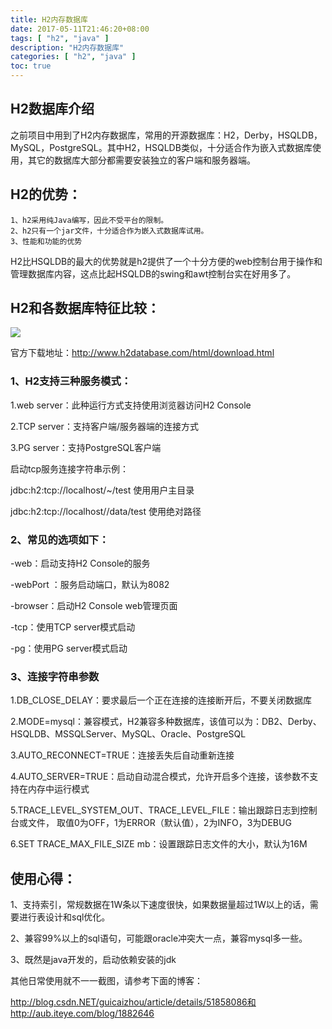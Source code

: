 ```yaml
---
title: H2内存数据库
date: 2017-05-11T21:46:20+08:00
tags: [ "h2", "java" ] 
description: "H2内存数据库"
categories: [ "h2", "java" ]
toc: true
---
```


## H2数据库介绍
之前项目中用到了H2内存数据库，常用的开源数据库：H2，Derby，HSQLDB，MySQL，PostgreSQL。其中H2，HSQLDB类似，十分适合作为嵌入式数据库使用，其它的数据库大部分都需要安装独立的客户端和服务器端。
## H2的优势：
```
1、h2采用纯Java编写，因此不受平台的限制。
2、h2只有一个jar文件，十分适合作为嵌入式数据库试用。
3、性能和功能的优势
```
H2比HSQLDB的最大的优势就是h2提供了一个十分方便的web控制台用于操作和管理数据库内容，这点比起HSQLDB的swing和awt控制台实在好用多了。
## H2和各数据库特征比较：
![](/images/posts/h2/h2.jpg)

官方下载地址：http://www.h2database.com/html/download.html

### 1、H2支持三种服务模式：
1.web server：此种运行方式支持使用浏览器访问H2 Console

2.TCP server：支持客户端/服务器端的连接方式

3.PG server：支持PostgreSQL客户端

启动tcp服务连接字符串示例：

jdbc:h2:tcp://localhost/~/test 使用用户主目录

jdbc:h2:tcp://localhost//data/test 使用绝对路径

### 2、常见的选项如下：

-web：启动支持H2 Console的服务

-webPort <port>：服务启动端口，默认为8082

-browser：启动H2 Console web管理页面

-tcp：使用TCP server模式启动

-pg：使用PG server模式启动

### 3、连接字符串参数

1.DB_CLOSE_DELAY：要求最后一个正在连接的连接断开后，不要关闭数据库

2.MODE=mysql：兼容模式，H2兼容多种数据库，该值可以为：DB2、Derby、HSQLDB、MSSQLServer、MySQL、Oracle、PostgreSQL

3.AUTO_RECONNECT=TRUE：连接丢失后自动重新连接

4.AUTO_SERVER=TRUE：启动自动混合模式，允许开启多个连接，该参数不支持在内存中运行模式

5.TRACE_LEVEL_SYSTEM_OUT、TRACE_LEVEL_FILE：输出跟踪日志到控制台或文件， 取值0为OFF，1为ERROR（默认值），2为INFO，3为DEBUG

6.SET TRACE_MAX_FILE_SIZE mb：设置跟踪日志文件的大小，默认为16M

## 使用心得：

1、支持索引，常规数据在1W条以下速度很快，如果数据量超过1W以上的话，需要进行表设计和sql优化。

2、兼容99%以上的sql语句，可能跟oracle冲突大一点，兼容mysql多一些。

3、既然是java开发的，启动依赖安装的jdk

其他日常使用就不一一截图，请参考下面的博客：

http://blog.csdn.NET/guicaizhou/article/details/51858086和http://aub.iteye.com/blog/1882646
